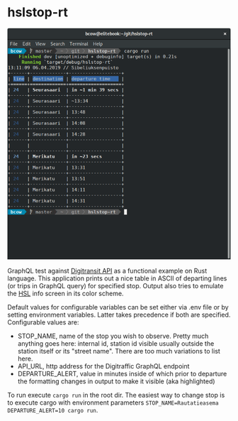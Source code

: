 # hslstop-rt

![screenshot](hslstop-rt.png)

GraphQL test against [Digitransit API](https://www.digitransit.fi/en/developers/) as a functional example on Rust language. This application prints out a nice table in ASCII of departing lines (or trips in GraphQL query) for specified stop. Output also tries to emulate the [HSL](https://www.hsl.fi/en) info screen in its color scheme.

Default values for configurable variables can be set either via .env file or by setting environment variables. Latter takes precedence if both are specified. Configurable values are:

* STOP_NAME, name of the stop you wish to observe. Pretty much anything goes here: internal id, station id visible usually outside the station itself or its "street name". There are too much variations to list here.
* API_URL, http address for the Digitraffic GraphQL endpoint
* DEPARTURE_ALERT, value in minutes inside of which prior to departure the formatting changes in output to make it visible (aka highlighted)

To run execute ```cargo run``` in the root dir. The easiest way to change stop is to execute cargo with environment parameters ```STOP_NAME=Rautatieasema DEPARTURE_ALERT=10 cargo run```.